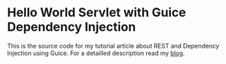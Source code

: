 Hello World Servlet with Guice Dependency Injection
===================================================

This is the source code for my tutorial article about REST and Dependency Injection using Guice.
For a detailled description read my
[blog](http://www.aberger.at/en/blog/design/2016/11/16/dependency-injection-guice.html). 

